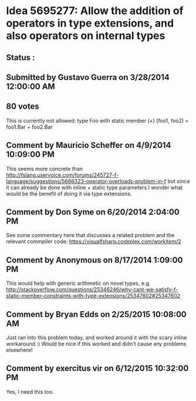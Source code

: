 # Idea 5695277: Allow the addition of operators in type extensions, and also operators on internal types #

## Status : 

## Submitted by Gustavo Guerra on 3/28/2014 12:00:00 AM

## 80 votes

This is currently not allowed:
type Foo with
static member (+) (foo1, foo2) = foo1.Bar + foo2.Bar




## Comment by Mauricio Scheffer on 4/9/2014 10:09:00 PM

This seems more concrete than http://fslang.uservoice.com/forums/245727-f-language/suggestions/5666323-operator-overloads-problem-in-f but since it can already be done with inline + static type parameters I wonder what would be the benefit of doing it via type extensions.

## Comment by Don Syme on 6/20/2014 2:04:00 PM

See some commentary here that discusses a related problem and the relevant commpiler code: https://visualfsharp.codeplex.com/workitem/2

## Comment by Anonymous on 8/17/2014 1:09:00 PM

This would help with generic arithmetic on novel types, e.g. http://stackoverflow.com/questions/25346246/why-cant-we-satisfy-f-static-member-constraints-with-type-extensions/25347602#25347602

## Comment by Bryan Edds on 2/25/2015 10:08:00 AM

Just ran into this problem today, and worked around it with the scary inline workaround :) Would be nice if this worked and didn't cause any problems elsewhere!

## Comment by exercitus vir on 6/12/2015 10:32:00 PM

Yes, I need this too.

